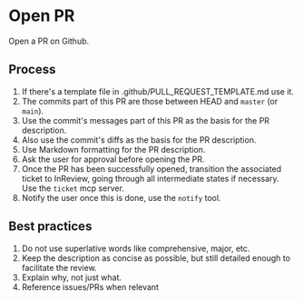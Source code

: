 # Open PR

Open a PR on Github.

## Process
1. If there's a template file in .github/PULL_REQUEST_TEMPLATE.md use it.
2. The commits part of this PR are those between HEAD and `master` (or `main`).
3. Use the commit's messages part of this PR as the basis for the PR description.
4. Also use the commit's diffs as the basis for the PR description.
5. Use Markdown formatting for the PR description.
6. Ask the user for approval before opening the PR.
7. Once the PR has been successfully opened, transition the associated ticket to InReview, going through all intermediate states if necessary. Use the `ticket` mcp server.
8. Notify the user once this is done, use the `notify` tool.

## Best practices
1. Do not use superlative words like comprehensive, major, etc.
2. Keep the description as concise as possible, but still detailed enough to facilitate the review.
3. Explain why, not just what.
4. Reference issues/PRs when relevant
